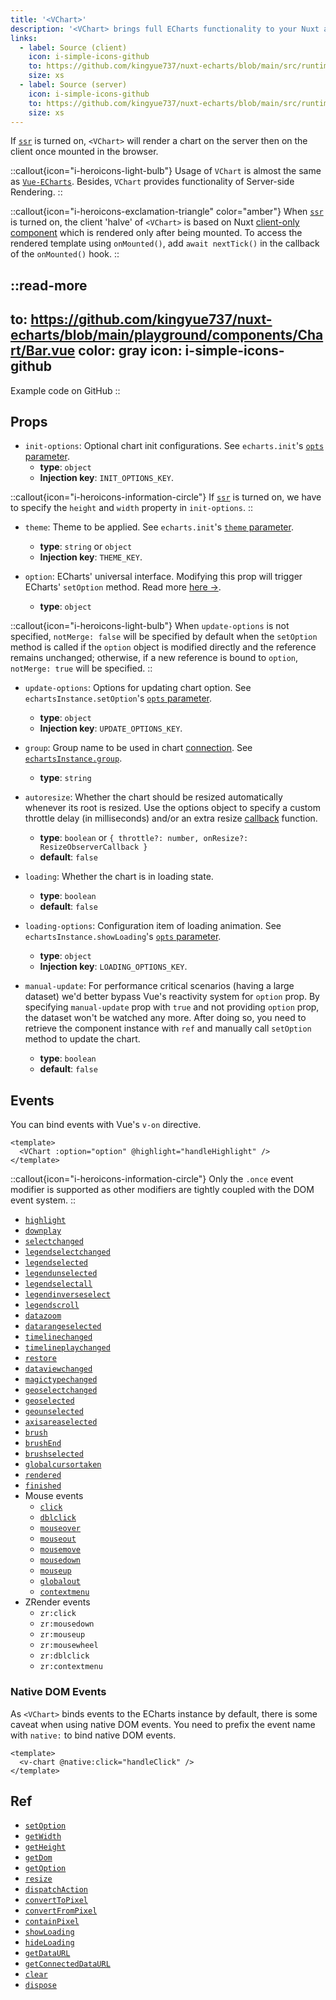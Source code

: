 ```yaml
---
title: '<VChart>'
description: '<VChart> brings full ECharts functionality to your Nuxt app.'
links:
  - label: Source (client)
    icon: i-simple-icons-github
    to: https://github.com/kingyue737/nuxt-echarts/blob/main/src/runtime/components/VChart.ts
    size: xs
  - label: Source (server)
    icon: i-simple-icons-github
    to: https://github.com/kingyue737/nuxt-echarts/blob/main/src/runtime/components/VChartServer.vue
    size: xs
---
```


If [`ssr`](/getting-started/configuration#ssr) is turned on, `<VChart>` will render a chart on the server then on the client once mounted in the browser.

::callout{icon="i-heroicons-light-bulb"}
Usage of `VChart` is almost the same as [`Vue-ECharts`](https://github.com/ecomfe/vue-echarts). Besides, `VChart` provides functionality of Server-side Rendering.
::

::callout{icon="i-heroicons-exclamation-triangle" color="amber"}
When [`ssr`](/getting-started/configuration#ssr) is turned on, the client 'halve' of `<VChart>` is based on Nuxt [client-only component](https://nuxt.com/docs/guide/directory-structure/components#client-components) which is rendered only after being mounted. To access the rendered template using `onMounted()`, add `await nextTick()` in the callback of the `onMounted()` hook.
::

::read-more
---
to: https://github.com/kingyue737/nuxt-echarts/blob/main/playground/components/Chart/Bar.vue
color: gray
icon: i-simple-icons-github
---
Example code on GitHub
::

## Props

- `init-options`: Optional chart init configurations. See `echarts.init`'s  [`opts` parameter](https://echarts.apache.org/en/api.html#echarts.init).
  - **type**: `object`
  - **Injection key**: `INIT_OPTIONS_KEY`.

::callout{icon="i-heroicons-information-circle"}
If [`ssr`](/getting-started/configuration#ssr) is turned on, we have to specify the `height` and `width` property in `init-options`.
::

- `theme`: Theme to be applied. See `echarts.init`'s [`theme` parameter](https://echarts.apache.org/en/api.html#echarts.init).
  - **type**: `string` or `object`
  - **Injection key**: `THEME_KEY`.

- `option`: ECharts' universal interface. Modifying this prop will trigger ECharts' `setOption` method. Read more [here →](https://echarts.apache.org/en/option.html).
  - **type**: `object`

::callout{icon="i-heroicons-light-bulb"}
When `update-options` is not specified, `notMerge: false` will be specified by default when the `setOption` method is called if the `option` object is modified directly and the reference remains unchanged; otherwise, if a new reference is bound to `option`, ` notMerge: true` will be specified.
::

- `update-options`: Options for updating chart option. See `echartsInstance.setOption`'s [`opts` parameter](https://echarts.apache.org/en/api.html#echartsInstance.setOption).
  - **type**: `object`
  - **Injection key**: `UPDATE_OPTIONS_KEY`.

- `group`: Group name to be used in chart [connection](https://echarts.apache.org/en/api.html#echarts.connect). See [`echartsInstance.group`](https://echarts.apache.org/en/api.html#echartsInstance.group).
  - **type**: `string`

- `autoresize`: Whether the chart should be resized automatically whenever its root is resized. Use the options object to specify a custom throttle delay (in milliseconds) and/or an extra resize [callback](https://developer.mozilla.org/en-US/docs/Web/API/ResizeObserver/ResizeObserver#callback) function.
  - **type**: `boolean` or `{ throttle?: number, onResize?: ResizeObserverCallback }`
  - **default**: `false`


- `loading`: Whether the chart is in loading state.
  - **type**: `boolean`
  - **default**: `false`


- `loading-options`: Configuration item of loading animation. See `echartsInstance.showLoading`'s [`opts` parameter](https://echarts.apache.org/en/api.html#echartsInstance.showLoading).
  - **type**: `object`
  - **Injection key**: `LOADING_OPTIONS_KEY`.

- `manual-update`: For performance critical scenarios (having a large dataset) we'd better bypass Vue's reactivity system for `option` prop. By specifying `manual-update` prop with `true` and not providing `option` prop, the dataset won't be watched any more. After doing so, you need to retrieve the component instance with `ref` and manually call `setOption` method to update the chart.
  - **type**: `boolean`
  - **default**: `false`

## Events

You can bind events with Vue's `v-on` directive.

```vue
<template>
  <VChart :option="option" @highlight="handleHighlight" />
</template>
```

::callout{icon="i-heroicons-information-circle"}
Only the `.once` event modifier is supported as other modifiers are tightly coupled with the DOM event system.
::

- [`highlight`](https://echarts.apache.org/en/api.html#events.highlight)
- [`downplay`](https://echarts.apache.org/en/api.html#events.downplay)
- [`selectchanged`](https://echarts.apache.org/en/api.html#events.selectchanged)
- [`legendselectchanged`](https://echarts.apache.org/en/api.html#events.legendselectchanged)
- [`legendselected`](https://echarts.apache.org/en/api.html#events.legendselected)
- [`legendunselected`](https://echarts.apache.org/en/api.html#events.legendunselected)
- [`legendselectall`](https://echarts.apache.org/en/api.html#events.legendselectall)
- [`legendinverseselect`](https://echarts.apache.org/en/api.html#events.legendinverseselect)
- [`legendscroll`](https://echarts.apache.org/en/api.html#events.legendscroll)
- [`datazoom`](https://echarts.apache.org/en/api.html#events.datazoom)
- [`datarangeselected`](https://echarts.apache.org/en/api.html#events.datarangeselected)
- [`timelinechanged`](https://echarts.apache.org/en/api.html#events.timelinechanged)
- [`timelineplaychanged`](https://echarts.apache.org/en/api.html#events.timelineplaychanged)
- [`restore`](https://echarts.apache.org/en/api.html#events.restore)
- [`dataviewchanged`](https://echarts.apache.org/en/api.html#events.dataviewchanged)
- [`magictypechanged`](https://echarts.apache.org/en/api.html#events.magictypechanged)
- [`geoselectchanged`](https://echarts.apache.org/en/api.html#events.geoselectchanged)
- [`geoselected`](https://echarts.apache.org/en/api.html#events.geoselected)
- [`geounselected`](https://echarts.apache.org/en/api.html#events.geounselected)
- [`axisareaselected`](https://echarts.apache.org/en/api.html#events.axisareaselected)
- [`brush`](https://echarts.apache.org/en/api.html#events.brush)
- [`brushEnd`](https://echarts.apache.org/en/api.html#events.brushEnd)
- [`brushselected`](https://echarts.apache.org/en/api.html#events.brushselected)
- [`globalcursortaken`](https://echarts.apache.org/en/api.html#events.globalcursortaken)
- [`rendered`](https://echarts.apache.org/en/api.html#events.rendered)
- [`finished`](https://echarts.apache.org/en/api.html#events.finished)
- Mouse events
  - [`click`](https://echarts.apache.org/en/api.html#events.Mouse%20events.click)
  - [`dblclick`](https://echarts.apache.org/en/api.html#events.Mouse%20events.dblclick)
  - [`mouseover`](https://echarts.apache.org/en/api.html#events.Mouse%20events.mouseover)
  - [`mouseout`](https://echarts.apache.org/en/api.html#events.Mouse%20events.mouseout)
  - [`mousemove`](https://echarts.apache.org/en/api.html#events.Mouse%20events.mousemove)
  - [`mousedown`](https://echarts.apache.org/en/api.html#events.Mouse%20events.mousedown)
  - [`mouseup`](https://echarts.apache.org/en/api.html#events.Mouse%20events.mouseup)
  - [`globalout`](https://echarts.apache.org/en/api.html#events.Mouse%20events.globalout)
  - [`contextmenu`](https://echarts.apache.org/en/api.html#events.Mouse%20events.contextmenu)
- ZRender events
  - `zr:click`
  - `zr:mousedown`
  - `zr:mouseup`
  - `zr:mousewheel`
  - `zr:dblclick`
  - `zr:contextmenu`

### Native DOM Events

As `<VChart>` binds events to the ECharts instance by default, there is some caveat when using native DOM events. You need to prefix the event name with `native:` to bind native DOM events.

```vue
<template>
  <v-chart @native:click="handleClick" />
</template>
```

## Ref

- [`setOption`](https://echarts.apache.org/en/api.html#echartsInstance.setOption)
- [`getWidth`](https://echarts.apache.org/en/api.html#echartsInstance.getWidth)
- [`getHeight`](https://echarts.apache.org/en/api.html#echartsInstance.getHeight)
- [`getDom`](https://echarts.apache.org/en/api.html#echartsInstance.getDom)
- [`getOption`](https://echarts.apache.org/en/api.html#echartsInstance.getOption)
- [`resize`](https://echarts.apache.org/en/api.html#echartsInstance.resize)
- [`dispatchAction`](https://echarts.apache.org/en/api.html#echartsInstance.dispatchAction)
- [`convertToPixel`](https://echarts.apache.org/en/api.html#echartsInstance.convertToPixel)
- [`convertFromPixel`](https://echarts.apache.org/en/api.html#echartsInstance.convertFromPixel)
- [`containPixel`](https://echarts.apache.org/en/api.html#echartsInstance.containPixel)
- [`showLoading`](https://echarts.apache.org/en/api.html#echartsInstance.showLoading)
- [`hideLoading`](https://echarts.apache.org/en/api.html#echartsInstance.hideLoading)
- [`getDataURL`](https://echarts.apache.org/en/api.html#echartsInstance.getDataURL)
- [`getConnectedDataURL`](https://echarts.apache.org/en/api.html#echartsInstance.getConnectedDataURL)
- [`clear`](https://echarts.apache.org/en/api.html#echartsInstance.clear)
- [`dispose`](https://echarts.apache.org/en/api.html#echartsInstance.dispose)
